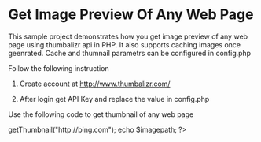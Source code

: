 Get Image Preview Of Any Web Page
================

This sample project demonstrates how you get image preview of any web page using thumbalizr api in PHP. It also supports
caching images once geenrated. Cache and thumnail parametrs can be configured in config.php

Follow the following instruction

1) Create account at http://www.thumbalizr.com/

2) After login get API Key and replace the value in config.php

Use the following code to get thumbnail of any web page

<?php

include_once ("Webpagepthumbnail.class.php");

$obj = new Webpagethumbnail();

$imagepath = $obj->getThumbnail("http://bing.com");

echo $imagepath;

?>


